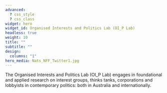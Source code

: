 ```yaml
---
advanced:
  ? css_style
  ? css_class
widget: hero
widget_id: Organised Interests and Politics Lab (OI_P Lab)
headless: true
weight: 10
title: ""
subtitle: ""
design:
  columns: "1"
hero_media: Nats_NFF_Twitter1.jpg
---
```

The Organised Interests and Politics Lab (OI_P Lab) engages in foundational and applied research on interest groups, thinks tanks, corporations and lobbyists in contemporary politics: both in Australia and internationally.
